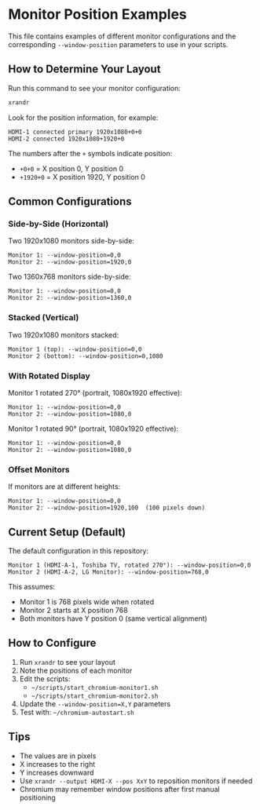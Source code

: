 # Monitor Position Examples

This file contains examples of different monitor configurations and the corresponding `--window-position` parameters to use in your scripts.

## How to Determine Your Layout

Run this command to see your monitor configuration:
```bash
xrandr
```

Look for the position information, for example:
```
HDMI-1 connected primary 1920x1080+0+0
HDMI-2 connected 1920x1080+1920+0
```

The numbers after the `+` symbols indicate position:
- `+0+0` = X position 0, Y position 0
- `+1920+0` = X position 1920, Y position 0

## Common Configurations

### Side-by-Side (Horizontal)

Two 1920x1080 monitors side-by-side:
```
Monitor 1: --window-position=0,0
Monitor 2: --window-position=1920,0
```

Two 1360x768 monitors side-by-side:
```
Monitor 1: --window-position=0,0
Monitor 2: --window-position=1360,0
```

### Stacked (Vertical)

Two 1920x1080 monitors stacked:
```
Monitor 1 (top): --window-position=0,0
Monitor 2 (bottom): --window-position=0,1080
```

### With Rotated Display

Monitor 1 rotated 270° (portrait, 1080x1920 effective):
```
Monitor 1: --window-position=0,0
Monitor 2: --window-position=1080,0
```

Monitor 1 rotated 90° (portrait, 1080x1920 effective):
```
Monitor 1: --window-position=0,0
Monitor 2: --window-position=1080,0
```

### Offset Monitors

If monitors are at different heights:
```
Monitor 1: --window-position=0,0
Monitor 2: --window-position=1920,100  (100 pixels down)
```

## Current Setup (Default)

The default configuration in this repository:
```
Monitor 1 (HDMI-A-1, Toshiba TV, rotated 270°): --window-position=0,0
Monitor 2 (HDMI-A-2, LG Monitor): --window-position=768,0
```

This assumes:
- Monitor 1 is 768 pixels wide when rotated
- Monitor 2 starts at X position 768
- Both monitors have Y position 0 (same vertical alignment)

## How to Configure

1. Run `xrandr` to see your layout
2. Note the positions of each monitor
3. Edit the scripts:
   - `~/scripts/start_chromium-monitor1.sh`
   - `~/scripts/start_chromium-monitor2.sh`
4. Update the `--window-position=X,Y` parameters
5. Test with: `~/chromium-autostart.sh`

## Tips

- The values are in pixels
- X increases to the right
- Y increases downward
- Use `xrandr --output HDMI-X --pos XxY` to reposition monitors if needed
- Chromium may remember window positions after first manual positioning
